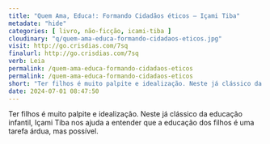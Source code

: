 ```yaml
---
title: "Quem Ama, Educa!: Formando Cidadãos éticos — Içami Tiba"
metadate: "hide"
categories: [ livro, não-ficção, icami-tiba ]
cloudinary: "q/quem-ama-educa-formando-cidadaos-eticos.jpg"
visit: http://go.crisdias.com/7sq
finalurl: http://go.crisdias.com/7sq
verb: Leia
permalink: /quem-ama-educa-formando-cidadaos-eticos
permalink: /quem-ama-educa-formando-cidadaos-eticos
short: "Ter filhos é muito palpite e idealização. Neste já clássico da educação infantil, Içami Tiba nos ajuda a entender que a educação dos filhos é uma tarefa árdua, mas possível."
date: 2024-07-01 08:47:50
---
```

Ter filhos é muito palpite e idealização. Neste já clássico da educação infantil, Içami Tiba nos ajuda a entender que a educação dos filhos é uma tarefa árdua, mas possível.
